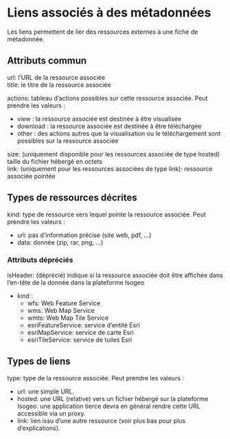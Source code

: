 # Liens associés à des métadonnées

Les liens permettent de lier des ressources externes à une fiche de métadonnée.

## Attributs commun

url: l’URL de la ressource associée  
title: le titre de la ressource associée

actions: tableau d’actions possibles sur cette ressource associée. Peut prendre les valeurs :

* view : la ressource associée est destinée à être visualisée
* download : la ressource associée est destinée à être téléchargée
* other : des actions autres que la visualisation ou le téléchargement sont possibles sur la ressource associée

size: \(uniquement disponible pour les ressources associée de type hosted\) taille du fichier hébergé en octets  
link: \(uniquement pour les ressources associées de type link\): ressource associée pointée

## Types de ressources décrites

kind: type de ressource vers lequel pointe la ressource associée. Peut prendre les valeurs :

* url: pas d’information précise \(site web, pdf, …\)
* data: donnée \(zip, rar, png, …\)

### Attributs dépréciés

isHeader: \(déprécié\) indique si la ressource associée doit être affichée dans l’en-tête de la donnée dans la plateforme Isogeo

* kind :
  * wfs: Web Feature Service
  * wms: Web Map Service
  * wmts: Web Map Tile Service
  * esriFeatureService: service d’entité Esri
  * esriMapService: service de carte Esri
  * esriTileService: service de tuiles Esri

## Types de liens

type: type de la ressource associée. Peut prendre les valeurs :

* url: une simple URL.
* hosted: une URL \(relative\) vers un fichier hébergé sur la plateforme Isogeo. une application tierce devra en général rendre cette URL accessible via un proxy.
* link: lien issu d’une autre ressource \(voir plus bas pour plus d’explications\).
